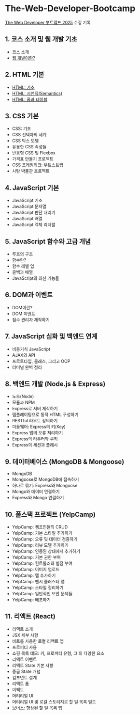 # The-Web-Developer-Bootcamp

[The Web Developer 부트캠프 2025](https://www.udemy.com/course/the-web-developer-bootcamp-2021-korea/) 수강 기록

## 1. 코스 소개 및 웹 개발 기초
- 코스 소개
- [웹 개발이란?](/Section2/Section2.md)

## 2. HTML 기본
- [HTML: 기초](/Section3/Section3.md)
- [HTML: 시맨틱(Semantics)](/Section4/Section4.md)
- [HTML: 폼과 테이블](/Section5/Section5.md)

## 3. CSS 기본
- CSS: 기초
- CSS 선택자의 세계
- CSS 박스 모델
- 유용한 CSS 속성들
- 반응형 CSS 및 Flexbox
- 가격표 만들기 프로젝트
- CSS 프레임워크: 부트스트랩
- 사탕 박물관 프로젝트

## 4. JavaScript 기본
- JavaScript 기초
- JavaScript 문자열
- JavaScript 판단 내리기
- JavaScript 배열
- JavaScript 객체 리터럴

## 5. JavaScript 함수와 고급 개념
- 루프의 구조
- 함수란?
- 함수 레벨 업
- 콜백과 배열
- JavaScript의 최신 기능들

## 6. DOM과 이벤트
- DOM이란?
- DOM 이벤트
- 점수 관리자 제작하기

## 7. JavaScript 심화 및 백엔드 연계
- 비동기식 JavaScript
- AJAX와 API
- 프로토타입, 클래스, 그리고 OOP
- 터미널 완벽 정리

## 8. 백엔드 개발 (Node.js & Express)
- 노드(Node)
- 모듈과 NPM
- Express로 서버 제작하기
- 템플레이팅으로 동적 HTML 구성하기
- RESTful 라우트 정의하기
- 미들웨어: Express의 키(Key)
- Express 앱의 오류 처리하기
- Express의 라우터와 쿠키
- Express의 세션과 플래시

## 9. 데이터베이스 (MongoDB & Mongoose)
- MongoDB
- Mongoose로 MongoDB에 접속하기
- 하나로 묶기: Express와 Mongoose
- Mongo와 데이터 연결하기
- Express와 Mongo 연결하기

## 10. 풀스택 프로젝트 (YelpCamp)
- YelpCamp: 캠프인들의 CRUD
- YelpCamp: 기본 스타일 추가하기
- YelpCamp: 오류 및 데이터 검증하기
- YelpCamp: 리뷰 모델 추가하기
- YelpCamp: 인증된 상태에서 추가하기
- YelpCamp: 기본 권한 부여
- YelpCamp: 컨트롤러와 별점 부여
- YelpCamp: 이미지 업로드
- YelpCamp: 맵 추가하기
- YelpCamp: 팬시 클러스터 맵
- YelpCamp: 스타일 정리하기
- YelpCamp: 일반적인 보안 문제들
- YelpCamp: 배포하기

## 11. 리액트 (React)
- 리액트 소개
- JSX 세부 사항
- 비트를 사용한 로컬 리액트 앱
- 프로퍼티 사용
- 쇼핑 목록 데모: 키, 프로퍼티 유형, 그 외 다양한 요소
- 리액트 이벤트
- 리액트 State 기본 사항
- 중급 State 개념
- 컴포넌트 설계
- 리액트 폼
- 이펙트
- 머티리얼 UI
- 머티리얼 UI 및 로컬 스토리지로 할 일 목록 빌드
- 보너스: 향상된 할 일 목록 앱
